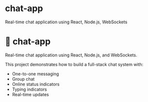 # chat-app
Real-time chat application using React, Node.js, WebSockets
# 💬 chat-app
Real-time chat application using React, Node.js, and WebSockets.

This project demonstrates how to build a full-stack chat system with:
- One-to-one messaging
- Group chat
- Online status indicators
- Typing indicators
- Real-time updates
